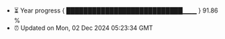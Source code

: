 - ⏳ Year progress { ███████████████████████████▁▁▁ } 91.86 %
- ⏰ Updated on Mon, 02 Dec 2024 05:23:34 GMT


